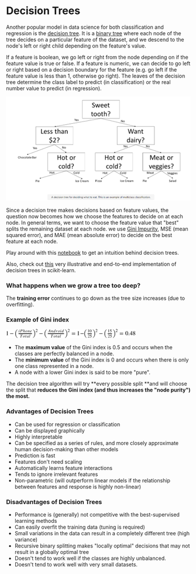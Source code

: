 # Decision Trees

Another popular model in data science for both classification and regression is the [decision tree](https://en.wikipedia.org/wiki/Decision_tree_learning). It is a [binary tree](https://en.wikipedia.org/wiki/Binary_tree) where each node of the tree decides on a particular feature of the dataset, and we descend to the node's left or right child depending on the feature's value.

If a feature is boolean, we go left or right from the node depending on if the feature value is true or false. If a feature is numeric, we can decide to go left or right based on a decision boundary for the feature (e.g. go left if the feature value is less than 1, otherwise go right). The leaves of the decision tree determine the class label to predict (in classification) or the real number value to predict (in regression).

![](<.gitbook/assets/image (10).png>)

Since a decision tree makes decisions based on feature values, the question now becomes how we choose the features to decide on at each node. In general terms, we want to choose the feature value that "best" splits the remaining dataset at each node. we use [Gini Impurity](https://en.wikipedia.org/wiki/Decision_tree_learning#Gini_impurity), MSE (mean squared error), and MAE (mean absolute error) to decide on the best feature at each node.

Play around with this [notebook](https://github.com/RheagalFire/Scratch-Implementations/blob/master/Decision%20Trees.ipynb) to get an intuition behind decision trees. 

Also, check out [this](https://github.com/justmarkham/DAT8/blob/master/notebooks/17\_decision_trees.ipynb) very illustrative and end-to-end implementation of decision trees in scikit-learn.

### What happens when we grow a tree too deep?

 The **training error** continues to go down as the tree size increases (due to overfitting).

### Example of Gini index

![](<.gitbook/assets/image (11).png>)



* The **maximum value** of the Gini index is 0.5 and occurs when the classes are perfectly balanced in a node.
* The **minimum value** of the Gini index is 0 and occurs when there is only one class represented in a node.
* A node with a lower Gini index is said to be more "pure".

 The decision tree algorithm will try **every possible split **and will choose the split that **reduces the Gini index (and thus increases the "node purity") the most.**

### Advantages of Decision Trees

* Can be used for regression or classification
* Can be displayed graphically
* Highly interpretable
* Can be specified as a series of rules, and more closely approximate human decision-making than other models
* Prediction is fast
* Features don't need scaling
* Automatically learns feature interactions
* Tends to ignore irrelevant features
* Non-parametric (will outperform linear models if the relationship between features and response is highly non-linear)

### Disadvantages of Decision Trees

* Performance is (generally) not competitive with the best-supervised learning methods
* Can easily overfit the training data (tuning is required)
* Small variations in the data can result in a completely different tree (high variance)
* Recursive binary splitting makes "locally optimal" decisions that may not result in a globally optimal tree
* Doesn't tend to work well if the classes are highly unbalanced.
* Doesn't tend to work well with very small datasets.
